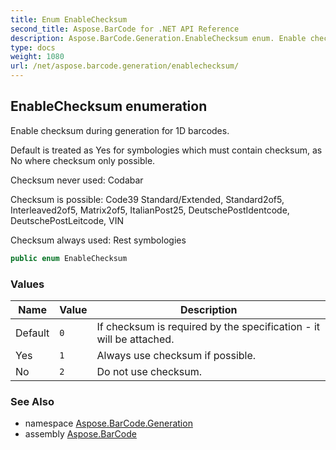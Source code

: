```yaml
---
title: Enum EnableChecksum
second_title: Aspose.BarCode for .NET API Reference
description: Aspose.BarCode.Generation.EnableChecksum enum. Enable checksum during generation for 1D barcodes
type: docs
weight: 1080
url: /net/aspose.barcode.generation/enablechecksum/
---
```

## EnableChecksum enumeration

Enable checksum during generation for 1D barcodes.

Default is treated as Yes for symbologies which must contain checksum, as No where checksum only possible.

Checksum never used: Codabar

Checksum is possible: Code39 Standard/Extended, Standard2of5, Interleaved2of5, Matrix2of5, ItalianPost25, DeutschePostIdentcode, DeutschePostLeitcode, VIN

Checksum always used: Rest symbologies

```csharp
public enum EnableChecksum
```

### Values

| Name | Value | Description |
| --- | --- | --- |
| Default | `0` | If checksum is required by the specification - it will be attached. |
| Yes | `1` | Always use checksum if possible. |
| No | `2` | Do not use checksum. |

### See Also

* namespace [Aspose.BarCode.Generation](../../aspose.barcode.generation/)
* assembly [Aspose.BarCode](../../)


